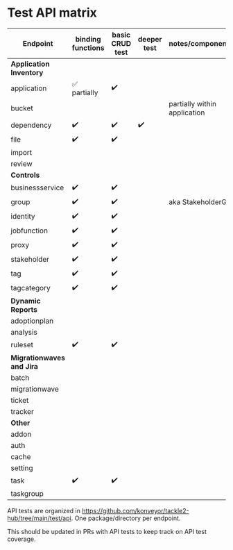 # Test API matrix

Endpoint | binding functions | basic CRUD test | deeper test| notes/component/status
-- | -- | -- | -- | --
**Application Inventory**||||
application|:white_check_mark: partially|:heavy_check_mark:||
bucket||||partially within application
dependency|:heavy_check_mark:|:heavy_check_mark:|:heavy_check_mark:|
file|:heavy_check_mark:|:heavy_check_mark:||
import||||
review||||
**Controls**||||
businessservice|:heavy_check_mark:|:heavy_check_mark:||
group|:heavy_check_mark:|:heavy_check_mark:||aka StakeholderGroup
identity|:heavy_check_mark:|:heavy_check_mark:||
jobfunction|:heavy_check_mark:|:heavy_check_mark:||
proxy|:heavy_check_mark:|:heavy_check_mark:||
stakeholder|:heavy_check_mark:|:heavy_check_mark:||
tag|:heavy_check_mark:|:heavy_check_mark:||
tagcategory|:heavy_check_mark:|:heavy_check_mark:||
**Dynamic Reports**||||
adoptionplan||||
analysis||||
ruleset|:heavy_check_mark:|:heavy_check_mark:||
**Migrationwaves and Jira**||||
batch||||
migrationwave||||
ticket||||
tracker||||
**Other**||||
addon || | |
auth||||
cache||||
setting||||
task|:heavy_check_mark:|:heavy_check_mark:||
taskgroup||||

API tests are organized in https://github.com/konveyor/tackle2-hub/tree/main/test/api. One package/directory per endpoint.

This should be updated in PRs with API tests to keep track on API test coverage.
